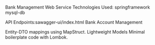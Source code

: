 Bank Management Web Service
Technologies Used: 
    springframework
    mysql-db
    
                  
API Endpoints:sawagger-ui/index.html
Bank Account Management

Entity-DTO mappings using MapStruct.
Lightweight Models
Minimal boilerplate code with Lombok.


